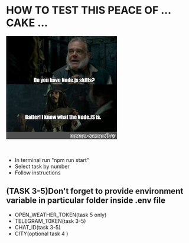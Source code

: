 <h1>HOW TO TEST THIS PEACE OF ... CAKE ...</h1>

![image info](mem2.jpg)

<br/>
<ul>
<li>
 In terminal run "npm run start"
</li>
<li>
 Select task by number
</li>
<li>
Follow instructions
</li>
</ul>

<h2>(TASK 3-5)Don't forget to provide environment variable in particular folder inside .env file</h2>

<ul>
<li>OPEN_WEATHER_TOKEN(task 5 only)</li>
<li>TELEGRAM_T0KEN(task 3-5)</li>
<li>CHAT_ID(task 3-5)</li>
 <li>CITY(optional task 4 )</li>
</ul>
